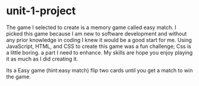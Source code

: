 # unit-1-project
The game I selected to create is a memory game called easy match. I picked this game because I am new to software development and without any prior knowledge in coding I knew it would be a good start for me. Using JavaScript, HTML, and CSS to create this game was a fun challenge; Css is a little boring. a part I need to  enhance. My skills are  hope you enjoy playing it as much as I did creating it.

<link src="https://maurrii.github.io/matching-game/">


Its a Easy game (hint:easy match) flip two cards until you get a match to win the game.
